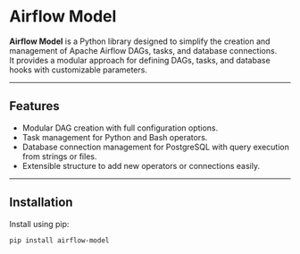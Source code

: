 # Airflow Model

**Airflow Model** is a Python library designed to simplify the creation and management of Apache Airflow DAGs, tasks, and database connections.  
It provides a modular approach for defining DAGs, tasks, and database hooks with customizable parameters.

---

## Features

- Modular DAG creation with full configuration options.
- Task management for Python and Bash operators.
- Database connection management for PostgreSQL with query execution from strings or files.
- Extensible structure to add new operators or connections easily.

---

## Installation

Install using pip:

```bash
pip install airflow-model
